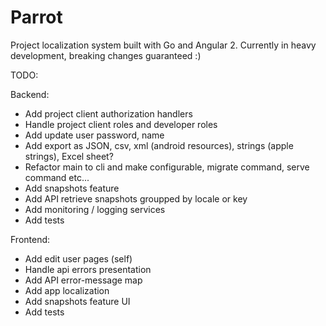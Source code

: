 # Parrot
Project localization system built with Go and Angular 2.
Currently in heavy development, breaking changes guaranteed :)

TODO:

Backend:
- Add project client authorization handlers
- Handle project client roles and developer roles
- Add update user password, name
- Add export as JSON, csv, xml (android resources), strings (apple strings), Excel sheet?
- Refactor main to cli and make configurable, migrate command, serve command etc...
- Add snapshots feature
- Add API retrieve snapshots groupped by locale or key
- Add monitoring / logging services
- Add tests

Frontend:
- Add edit user pages (self)
- Handle api errors presentation
- Add API error-message map
- Add app localization
- Add snapshots feature UI
- Add tests
